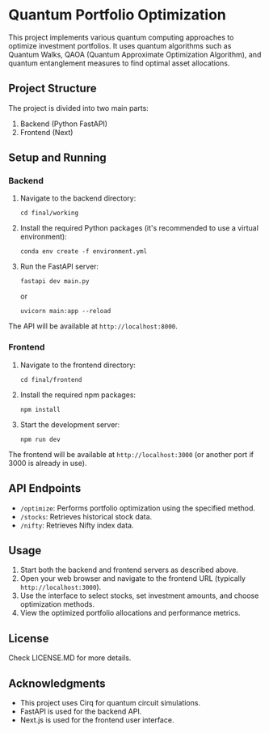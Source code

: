 # Quantum Portfolio Optimization

This project implements various quantum computing approaches to optimize investment portfolios. It uses quantum algorithms such as Quantum Walks, QAOA (Quantum Approximate Optimization Algorithm), and quantum entanglement measures to find optimal asset allocations.

## Project Structure

The project is divided into two main parts:

1. Backend (Python FastAPI)
2. Frontend (Next)

## Setup and Running

### Backend

1. Navigate to the backend directory:
   ```
   cd final/working
   ```

2. Install the required Python packages (it's recommended to use a virtual environment):
   ```
   conda env create -f environment.yml
   ```

3. Run the FastAPI server:
   ```
   fastapi dev main.py
   ```
   or
   ```
   uvicorn main:app --reload
   ```

The API will be available at `http://localhost:8000`.

### Frontend

1. Navigate to the frontend directory:
   ```
   cd final/frontend
   ```

2. Install the required npm packages:
   ```
   npm install
   ```

3. Start the development server:
   ```
   npm run dev
   ```

The frontend will be available at `http://localhost:3000` (or another port if 3000 is already in use).

## API Endpoints

- `/optimize`: Performs portfolio optimization using the specified method.
- `/stocks`: Retrieves historical stock data.
- `/nifty`: Retrieves Nifty index data.

## Usage

1. Start both the backend and frontend servers as described above.
2. Open your web browser and navigate to the frontend URL (typically `http://localhost:3000`).
3. Use the interface to select stocks, set investment amounts, and choose optimization methods.
4. View the optimized portfolio allocations and performance metrics.


## License

Check LICENSE.MD for more details.

## Acknowledgments

- This project uses Cirq for quantum circuit simulations.
- FastAPI is used for the backend API.
- Next.js is used for the frontend user interface.
